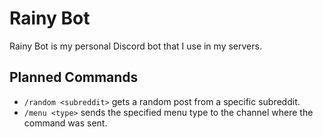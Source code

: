 # Rainy Bot
Rainy Bot is my personal Discord bot that I use in my servers.

## Planned Commands
- `/random <subreddit>` gets a random post from a specific subreddit.
- `/menu <type>` sends the specified menu type to the channel where the command was sent.
